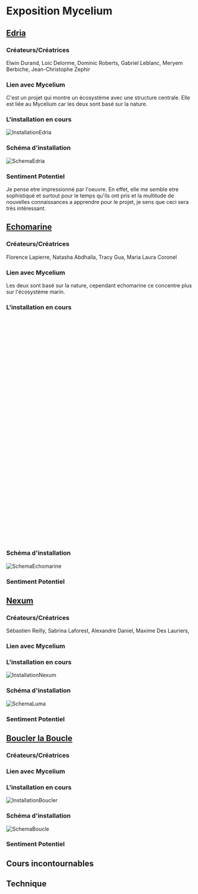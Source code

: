 # Exposition Mycelium

## [Edria](https://tim-montmorency.com/2023/projets/EDRIA/docs/web/index.html)

### Créateurs/Créatrices

Elwin Durand, Loic Delorme, Dominic Roberts, Gabriel Leblanc, Meryem Berbiche, Jean-Christophe Zephir

### Lien avec Mycelium

C'est un projet qui montre un écosystème avec une structure centrale. Elle est liée au Mycelium car les deux sont basé sur la nature.

### L'installation en cours

![InstallationEdria](https://github.com/Jxshvfx/H23_V13_inspirations_GONZALEZBARRERA/blob/main/Mycelium/medias/photo_edria_1_02232023.jpg)

### Schéma d'installation

![SchemaEdria](https://github.com/Jxshvfx/H23_V13_inspirations_GONZALEZBARRERA/blob/main/Mycelium/medias/schema_edria.png)

### Sentiment Potentiel
Je pense etre impressionné par l'oeuvre. En effet, elle me semble etre sophistiqué et surtout pour le temps qu'ils ont pris et la multitude de nouvelles connaissances a apprendre pour le projet, je sens que ceci sera très intéressant.

## [Echomarine](https://tim-montmorency.com/2023/projets/Echomarine/docs/web/index.html)

### Créateurs/Créatrices

Florence Lapierre, Natasha Abdhalla, Tracy Gua, Maria Laura Coronel

### Lien avec Mycelium

Les deux sont basé sur la nature, cependant echomarine ce concentre plus sur l'écosystème marin.

### L'installation en cours

<img height="600" >

### Schéma d'installation

![SchemaEchomarine](https://github.com/Jxshvfx/H23_V13_inspirations_GONZALEZBARRERA/blob/main/Mycelium/medias/schema_echomarine.png)

### Sentiment Potentiel


## [Nexum](https://tim-montmorency.com/2023/projets/Nexum/docs/web/index.html)

### Créateurs/Créatrices

Sébastien Reilly, Sabrina Laforest, Alexandre Daniel, Maxime Des Lauriers, 

### Lien avec Mycelium

### L'installation en cours

![InstallationNexum](https://github.com/Jxshvfx/H23_V13_inspirations_GONZALEZBARRERA/blob/main/Mycelium/medias/photo_lumasol_1_02232023.jpg)

### Schéma d'installation

![SchemaLuma](https://github.com/Jxshvfx/H23_V13_inspirations_GONZALEZBARRERA/blob/main/Mycelium/medias/schema_lumasol.png)

### Sentiment Potentiel

## [Boucler la Boucle](https://tim-montmorency.com/2023/projets/Boucler-la-boucle/docs/web/index.html)

### Créateurs/Créatrices

### Lien avec Mycelium

### L'installation en cours

![InstallationBoucler](https://github.com/Jxshvfx/H23_V13_inspirations_GONZALEZBARRERA/blob/main/Mycelium/medias/photo_bouclerlaboucle_2_02232023.jpg)

### Schéma d'installation

![SchemaBoucle](https://github.com/Jxshvfx/H23_V13_inspirations_GONZALEZBARRERA/blob/main/Mycelium/medias/schema_bouclerlaboucle.png)

### Sentiment Potentiel

## Cours incontournables

## Technique
